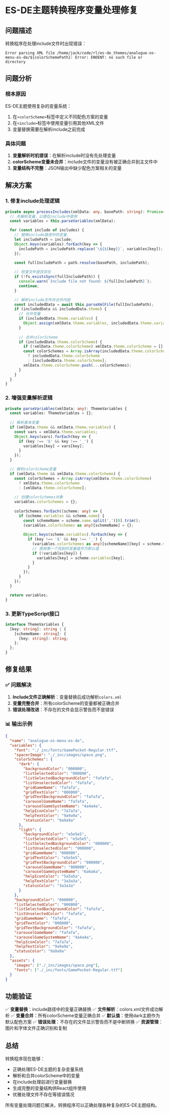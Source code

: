# ES-DE主题转换程序变量处理修复

## 问题描述

转换程序在处理include文件时出现错误：
```
Error parsing XML file /home/jack/code/rl/es-de_themes/analogue-os-menu-es-de/${colorSchemePath}: Error: ENOENT: no such file or directory
```

## 问题分析

### 根本原因
ES-DE主题使用复杂的变量系统：
1. 在`<colorScheme>`标签中定义不同配色方案的变量
2. 在`<include>`标签中使用变量引用其他XML文件
3. 变量替换需要在解析include之前完成

### 具体问题
1. **变量解析时机错误**：在解析include时没有先处理变量
2. **colorScheme变量未合并**：include文件的变量没有被正确合并到主文件中
3. **变量结构不完整**：JSON输出中缺少配色方案相关的变量

## 解决方案

### 1. 修复include处理逻辑

```typescript
private async processIncludes(xmlData: any, basePath: string): Promise<any> {
  // 先解析变量，以便在include中使用
  const variables = this.parseVariables(xmlData);

  for (const include of includes) {
    // 替换include路径中的变量
    let includePath = include;
    Object.keys(variables).forEach(key => {
      includePath = includePath.replace(`\${${key}}`, variables[key]);
    });

    const fullIncludePath = path.resolve(basePath, includePath);
    
    // 检查文件是否存在
    if (!fs.existsSync(fullIncludePath)) {
      console.warn(`Include file not found: ${fullIncludePath}`);
      continue;
    }

    // 解析include文件并合并内容
    const includedData = await this.parseXmlFile(fullIncludePath);
    if (includedData && includedData.theme) {
      // 合并变量
      if (includedData.theme.variables) {
        Object.assign(xmlData.theme.variables, includedData.theme.variables);
      }
      
      // 合并colorScheme
      if (includedData.theme.colorScheme) {
        if (!xmlData.theme.colorScheme) xmlData.theme.colorScheme = [];
        const colorSchemes = Array.isArray(includedData.theme.colorScheme) 
          ? includedData.theme.colorScheme 
          : [includedData.theme.colorScheme];
        xmlData.theme.colorScheme.push(...colorSchemes);
      }
    }
  }
}
```

### 2. 增强变量解析逻辑

```typescript
private parseVariables(xmlData: any): ThemeVariables {
  const variables: ThemeVariables = {};
  
  // 解析基本变量
  if (xmlData.theme && xmlData.theme.variables) {
    const vars = xmlData.theme.variables;
    Object.keys(vars).forEach(key => {
      if (key !== '$' && key !== '_') {
        variables[key] = vars[key];
      }
    });
  }

  // 解析colorScheme变量
  if (xmlData.theme && xmlData.theme.colorScheme) {
    const colorSchemes = Array.isArray(xmlData.theme.colorScheme) 
      ? xmlData.theme.colorScheme 
      : [xmlData.theme.colorScheme];
    
    // 创建colorSchemes对象
    variables.colorSchemes = {};
    
    colorSchemes.forEach((scheme: any) => {
      if (scheme.variables && scheme.name) {
        const schemeName = scheme.name.split(',')[0].trim();
        (variables.colorSchemes as any)[schemeName] = {};
        
        Object.keys(scheme.variables).forEach(key => {
          if (key !== '$' && key !== '_') {
            (variables.colorSchemes as any)[schemeName][key] = scheme.variables[key];
            // 使用第一个找到的变量值作为默认值
            if (!variables[key]) {
              variables[key] = scheme.variables[key];
            }
          }
        });
      }
    });
  }

  return variables;
}
```

### 3. 更新TypeScript接口

```typescript
interface ThemeVariables {
  [key: string]: string | {
    [schemeName: string]: {
      [key: string]: string;
    };
  };
}
```

## 修复结果

### ✅ 问题解决
1. **Include文件正确解析**：变量替换后成功解析`colors.xml`
2. **变量完整合并**：所有colorScheme的变量都被正确合并
3. **错误处理改进**：不存在的文件会显示警告而不是错误

### 📊 输出示例

```json
{
  "name": "analogue-os-menu-es-de",
  "variables": {
    "font": "./_inc/fonts/GamePocket-Regular.ttf",
    "spacerImage": "./_inc/images/space.png",
    "colorSchemes": {
      "dark": {
        "backgroundColor": "000000",
        "listSelectedColor": "000000",
        "listSelectedBackgroundColor": "fafafa",
        "listUnselectedColor": "fafafa",
        "gridGameName": "fafafa",
        "gridTextColor": "000000",
        "gridTextBackgroundColor": "fafafa",
        "carouselGameName": "fafafa",
        "carouselGameSystemName": "4a4a4a",
        "helpIconColor": "7a7a7a",
        "helpTextColor": "9a9a9a",
        "statusColor": "9a9a9a"
      },
      "light": {
        "backgroundColor": "e5e5e5",
        "listSelectedColor": "e5e5e5",
        "listSelectedBackgroundColor": "000000",
        "listUnselectedColor": "000000",
        "gridGameName": "000000",
        "gridTextColor": "e5e5e5",
        "gridTextBackgroundColor": "000000",
        "carouselGameName": "000000",
        "carouselGameSystemName": "6a6a6a",
        "helpIconColor": "5a5a5a",
        "helpTextColor": "3a3a3a",
        "statusColor": "3a3a3a"
      }
    },
    "backgroundColor": "000000",
    "listSelectedColor": "000000",
    "listSelectedBackgroundColor": "fafafa",
    "listUnselectedColor": "fafafa",
    "gridGameName": "fafafa",
    "gridTextColor": "000000",
    "gridTextBackgroundColor": "fafafa",
    "carouselGameName": "fafafa",
    "carouselGameSystemName": "4a4a4a",
    "helpIconColor": "7a7a7a",
    "helpTextColor": "9a9a9a",
    "statusColor": "9a9a9a"
  },
  "assets": {
    "images": ["./_inc/images/space.png"],
    "fonts": ["./_inc/fonts/GamePocket-Regular.ttf"]
  }
}
```

## 功能验证

✅ **变量替换**：include路径中的变量正确替换
✅ **文件解析**：colors.xml文件成功解析
✅ **变量合并**：所有colorScheme变量正确合并
✅ **默认值**：使用dark主题作为默认配色方案
✅ **错误处理**：不存在的文件显示警告而不是中断转换
✅ **资源管理**：图片和字体文件正确识别和复制

## 总结

转换程序现在能够：
- 正确处理ES-DE主题的复杂变量系统
- 解析和合并colorScheme中的变量
- 在include处理前进行变量替换
- 生成完整的变量结构供React组件使用
- 优雅处理文件不存在等错误情况

所有变量处理问题已解决，转换程序可以正确处理各种复杂的ES-DE主题结构。
